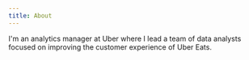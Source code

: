 ```yaml
---
title: About
---
```


I'm an analytics manager at Uber where I lead a team of data analysts focused on improving the customer experience of Uber Eats.
